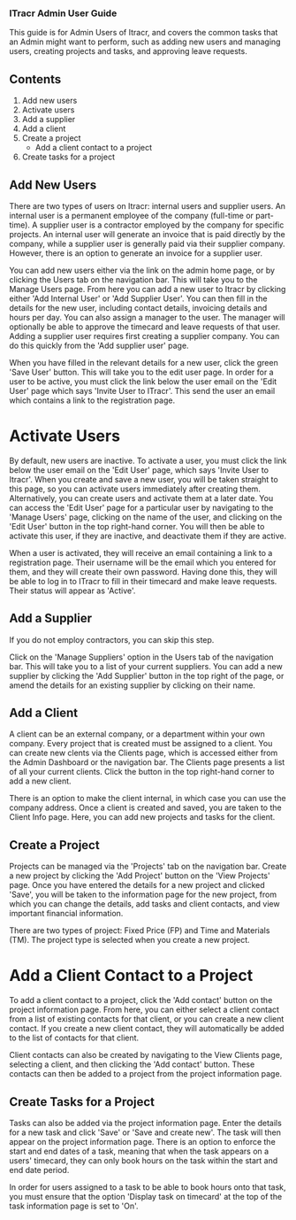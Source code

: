 ### ITracr Admin User Guide

This guide is for Admin Users of Itracr, and covers the common tasks that an Admin might want to perform, such as adding 
new users and managing users, creating projects and tasks, and approving leave requests.

## Contents

1. Add new users 
2. Activate users
3. Add a supplier 
4. Add a client 
5. Create a project 
    -  Add a client contact to a project
6. Create tasks for a project

## Add New Users

There are two types of users on Itracr: internal users and supplier users. An internal user is a permanent employee of the company
(full-time or part-time). A supplier user is a contractor employed by the company for specific projects. An internal user will 
generate an invoice that is paid directly by the company, while a supplier user is generally paid via their supplier company. 
However, there is an option to generate an invoice for a supplier user.

You can add new users either via the link on the admin home page, or by clicking the Users tab on the navigation bar. 
This will take you to the Manage Users page. From here you can add a new user to Itracr by clicking either 'Add Internal User' 
or 'Add Supplier User'. You can then fill in the details for the new user, including contact details, invoicing details and hours
per day. You can also assign a manager to the user. The manager will optionally be able to approve the timecard and leave
requests of that user. Adding a supplier user requires first creating a supplier company. You can do this quickly from the 'Add 
supplier user' page. 

When you have filled in the relevant details for a new user, click the green 'Save User' button. This will take you to the edit 
user page. In order for a user to be active, you must click the link below the user email on the 'Edit User' page which says 'Invite User to ITracr'. This
send the user an email which contains a link to the registration page.

# Activate Users

By default, new users are inactive. To activate a user, you must click the link below the user email on the 'Edit User' page, 
which says 'Invite User to Itracr'. When you create and save a new user, you will be taken straight to this page, so you can 
activate users immediately after creating them. Alternatively, you can create users and activate them at a later date. You can 
access the 'Edit User' page for a particular user by navigating to the 'Manage Users' page, clicking on the name of the user, and
clicking on the 'Edit User' button in the top right-hand corner. You will then be able to activate this user, if they are inactive, 
and deactivate them if they are active. 

When a user is activated, they will receive an email containing a link to a registration page. Their username will be the email 
which you entered for them, and they will create their own password. Having done this, they will be able to log in to ITracr to 
fill in their timecard and make leave requests. Their status will appear as 'Active'. 

## Add a Supplier 

If you do not employ contractors, you can skip this step.

Click on the 'Manage Suppliers' option in the Users tab of the navigation bar. This will take you to a list of your
current suppliers. You can add a new supplier by clicking the 'Add Supplier' button in the top right of the page, or amend the 
details for an existing supplier by clicking on their name. 

## Add a Client

A client can be an external company, or a department within your own company. Every project that is created must be assigned to
a client. You can create new clents via the Clients page, which is accessed either from the Admin Dashboard or the navigation bar.
The Clients page presents a list of all your current clients. Click the button in the top right-hand corner to add a new client. 

There is an option to make the client internal, in which case you can use the company address. Once a client is created and 
saved, you are taken to the Client Info page. Here, you can add new projects and tasks for the client. 

## Create a Project

Projects can be managed via the 'Projects' tab on the navigation bar. Create a new project by clicking the 'Add Project' button 
on the 'View Projects' page. Once you have entered the details for a new project and clicked 'Save', you will be taken to the 
information page for the new project, from which you can change the details, add tasks and client contacts, and view important 
financial information.

There are two types of project: Fixed Price (FP) and Time and Materials (TM). The project type is selected when you create a new
project. 

# Add a Client Contact to a Project

To add a client contact to a project, click the 'Add contact' button on the project information page. From here, you can either
select a client contact from a list of existing contacts for that client, or you can create a new client contact. If you create a 
new client contact, they will automatically be added to the list of contacts for that client. 

Client contacts can also be created by navigating to the View Clients page, selecting a client, and then clicking the 'Add contact'
button. These contacts can then be added to a project from the project information page. 

## Create Tasks for a Project

Tasks can also be added via the project information page. Enter the details for a new task and click 'Save' or 'Save and create 
new'. The task will then appear on the project information page. There is an option to enforce the start and end dates of a task, 
meaning that when the task appears on a users' timecard, they can only book hours on the task within the start and end date period. 

In order for users assigned to a task to be able to book hours onto that task, you must ensure that the option 'Display task
on timecard' at the top of the task information page is set to 'On'. 



